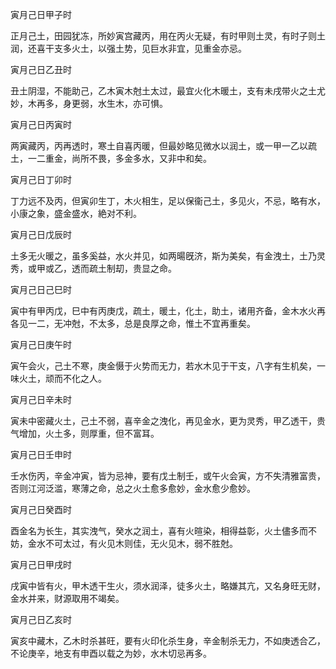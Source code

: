 寅月己日甲子时

正月己土，田园犹冻，所妙寅宫藏丙，用在丙火无疑，有时甲则土灵，有时子则土润，还喜干支多火土，以强土势，见巨水非宜，见重金亦忌。

寅月己日乙丑时

丑土阴湿，不能助己，乙木寅木尅土太过，最宜火化木暖土，支有未戌带火之土尤妙，木再多，身更弱，水生木，亦可惧。

寅月己日丙寅时

两寅藏丙，丙再透时，寒土自喜丙暖，但最妙略见微水以润土，或一甲一乙以疏土，一二重金，尚所不畏，多金多水，又非中和矣。

寅月己日丁卯时

丁力远不及丙，但寅卯生丁，木火相生，足以保衞己土，多见火，不忌，略有水，小康之象，盛金盛水，絶对不利。

寅月己日戊辰时

土多无火暖之，虽多奚益，水火并见，如两暘旣济，斯为美矣，有金洩土，土乃灵秀，或甲或乙，透而疏土制刧，贵显之命。

寅月己日己巳时

寅中有甲丙戊，巳中有丙庚戊，疏土，暖土，化土，助土，诸用齐备，金木水火再各见一二，无冲尅，不太多，总是良厚之命，惟土不宜再重矣。

寅月己日庚午时

寅午会火，己土不寒，庚金慑于火势而无力，若水木见于干支，八字有生机矣，一味火土，顽而不化之人。

寅月己日辛未时

寅未中密藏火土，己土不弱，喜辛金之洩化，再见金水，更为灵秀，甲乙透干，贵气增加，火土多，则厚重，但不富耳。

寅月己日壬申时

壬水伤丙，辛金冲寅，皆为忌神，要有戊土制壬，或午火会寅，方不失清雅富贵，否则江河泛滥，寒薄之命，总之火土愈多愈妙，金水愈少愈妙。

寅月己日癸酉时

酉金名为长生，其实洩气，癸水之润土，喜有火暄染，相得益彰，火土儘多而不妨，金水不可太过，有火见木则佳，无火见木，弱不胜尅。

寅月己日甲戌时

戌寅中皆有火，甲木透干生火，须水润泽，徒多火土，略嫌其亢，又名身旺无财，金水并来，财源取用不竭矣。

寅月己日乙亥时

寅亥中藏木，乙木时杀甚旺，要有火印化杀生身，辛金制杀无力，不如庚透合乙，不论庚辛，地支有申酉以载之为妙，水木切忌再多。

